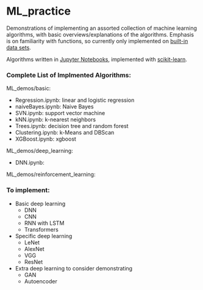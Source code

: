 # ML_practice

Demonstrations of implementing an assorted collection of machine learning algorithms, with basic overviews/explanations of the algorithms. Emphasis is on familiarity with functions, so currently only implemented on [built-in data sets](https://scikit-learn.org/stable/datasets/real_world.html).

Algorithms written in [Jupyter Notebooks](https://jupyter.org/), implemented with [scikit-learn](https://scikit-learn.org/stable/).


### Complete List of Implmented Algorithms: ###

ML_demos/basic:
* Regression.ipynb: linear and logistic regression
* naiveBayes.ipynb: Naive Bayes
* SVN.ipynb: support vector machine
* kNN.ipynb: k-nearest neighbors
* Trees.ipynb: decision tree and random forest
* Clustering.ipynb: k-Means and DBScan
* XGBoost.ipynb: xgboost

ML_demos/deep_learning:
* DNN.ipynb:

ML_demos/reinforcement_learning:

### To implement: ###
* Basic deep learning
	* DNN
	* CNN
	* RNN with LSTM
	* Transformers
* Specific deep learning
	* LeNet
	* AlexNet
	* VGG
	* ResNet
* Extra deep learning to consider demonstrating
	* GAN
	* Autoencoder

